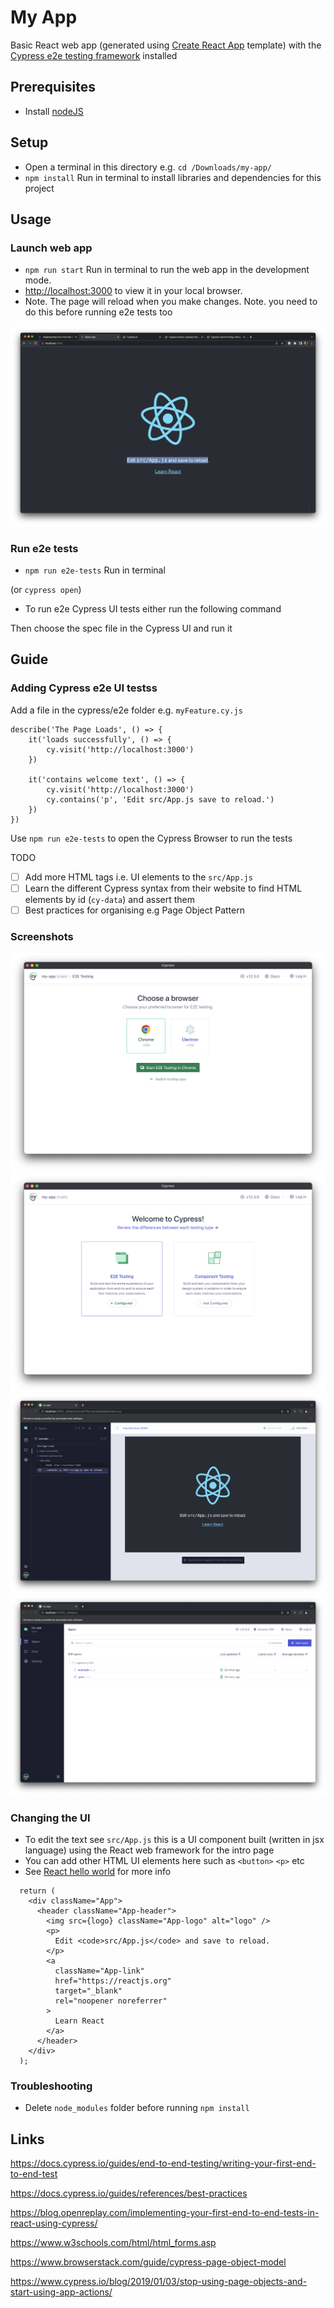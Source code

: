 # My App

Basic React web app (generated using [Create React App](https://create-react-app.dev/) template) with the [Cypress e2e testing framework](https://www.cypress.io/) installed

## Prerequisites
- Install [nodeJS](https://nodejs.org/dist/v18.13.0/node-v18.13.0.pkg)

## Setup

- Open a terminal in this directory e.g. `cd /Downloads/my-app/`
-  `npm install` Run in terminal to install libraries and dependencies for this project 

## Usage

### Launch web app

- `npm run start` Run in terminal to run  the web app in the development mode. 
- [http://localhost:3000](http://localhost:3000) to view it in your local browser.
- Note. The page will reload when you make changes.
Note. you need to do this before running e2e tests too

<img src="docs/screenshots/cypress/react-web-app-1.png">

### Run e2e tests

- `npm run e2e-tests` Run in terminal 

(or `cypress open`)

- To run e2e Cypress UI tests either run the following command 


Then choose the spec file in the Cypress UI and run it

## Guide

### Adding Cypress e2e UI testss

Add a file in the cypress/e2e folder e.g. `myFeature.cy.js` 

```
describe('The Page Loads', () => {
    it('loads successfully', () => {
        cy.visit('http://localhost:3000')
    })

    it('contains welcome text', () => {
        cy.visit('http://localhost:3000')
        cy.contains('p', 'Edit src/App.js save to reload.')
    })
})
```
Use `npm run e2e-tests` to open the Cypress Browser to run the tests

TODO 
- [ ] Add more HTML tags i.e. UI elements to the `src/App.js `
- [ ] Learn the different Cypress syntax from their website to find HTML elements by id (`cy-data`) and assert them
- [ ] Best practices for organising e.g Page Object Pattern

### Screenshots

<img src="docs/screenshots/cypress/cypress-browser-selector.png">

<img src="docs/screenshots/cypress/cypress-e2e-configure.png">

<img src="docs/screenshots/cypress/cypress-spec-run.png">

<img src="docs/screenshots/cypress/cypress-specs.png">

### Changing the UI

- To edit the text see `src/App.js` this is a UI component built (written in jsx language) using the React web framework for the intro page 
- You can add other HTML UI elements here such as `<button>` `<p>` etc
- See [React hello world](https://reactjs.org/docs/hello-world.html) for more info 

```function App() {
  return (
    <div className="App">
      <header className="App-header">
        <img src={logo} className="App-logo" alt="logo" />
        <p>
          Edit <code>src/App.js</code> and save to reload.
        </p>
        <a
          className="App-link"
          href="https://reactjs.org"
          target="_blank"
          rel="noopener noreferrer"
        >
          Learn React
        </a>
      </header>
    </div>
  );
```
### Troubleshooting

- Delete `node_modules` folder before running `npm install`

## Links

https://docs.cypress.io/guides/end-to-end-testing/writing-your-first-end-to-end-test

https://docs.cypress.io/guides/references/best-practices

https://blog.openreplay.com/implementing-your-first-end-to-end-tests-in-react-using-cypress/

https://www.w3schools.com/html/html_forms.asp

https://www.browserstack.com/guide/cypress-page-object-model

https://www.cypress.io/blog/2019/01/03/stop-using-page-objects-and-start-using-app-actions/
